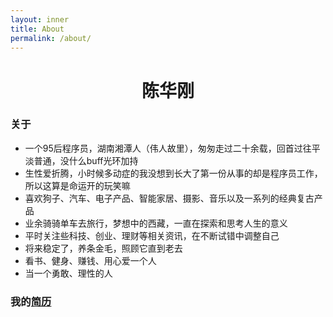```yaml
---
layout: inner
title: About
permalink: /about/
---
```


 <center>
     <h1>陈华刚</h1>
 </center>

### 关于
- 一个95后程序员，湖南湘潭人（伟人故里），匆匆走过二十余载，回首过往平淡普通，没什么buff光环加持
- 生性爱折腾，小时候多动症的我没想到长大了第一份从事的却是程序员工作，所以这算是命运开的玩笑嘛
- 喜欢狗子、汽车、电子产品、智能家居、摄影、音乐以及一系列的经典复古产品
- 业余骑骑单车去旅行，梦想中的西藏，一直在探索和思考人生的意义
- 平时关注些科技、创业、理财等相关资讯，在不断试错中调整自己
- 将来稳定了，养条金毛，照顾它直到老去
- 看书、健身、赚钱、用心爱一个人
- 当一个勇敢、理性的人

### 我的[简历](../resume)
